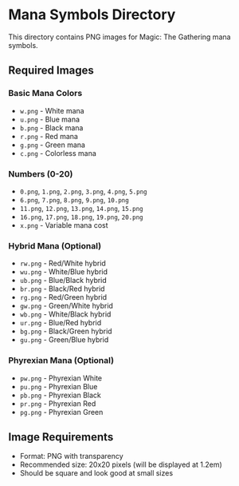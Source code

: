 # Mana Symbols Directory

This directory contains PNG images for Magic: The Gathering mana symbols.

## Required Images

### Basic Mana Colors
- `w.png` - White mana
- `u.png` - Blue mana  
- `b.png` - Black mana
- `r.png` - Red mana
- `g.png` - Green mana
- `c.png` - Colorless mana

### Numbers (0-20)
- `0.png`, `1.png`, `2.png`, `3.png`, `4.png`, `5.png`
- `6.png`, `7.png`, `8.png`, `9.png`, `10.png`
- `11.png`, `12.png`, `13.png`, `14.png`, `15.png`
- `16.png`, `17.png`, `18.png`, `19.png`, `20.png`
- `x.png` - Variable mana cost

### Hybrid Mana (Optional)
- `rw.png` - Red/White hybrid
- `wu.png` - White/Blue hybrid
- `ub.png` - Blue/Black hybrid
- `br.png` - Black/Red hybrid
- `rg.png` - Red/Green hybrid
- `gw.png` - Green/White hybrid
- `wb.png` - White/Black hybrid
- `ur.png` - Blue/Red hybrid
- `bg.png` - Black/Green hybrid
- `gu.png` - Green/Blue hybrid

### Phyrexian Mana (Optional)
- `pw.png` - Phyrexian White
- `pu.png` - Phyrexian Blue
- `pb.png` - Phyrexian Black
- `pr.png` - Phyrexian Red
- `pg.png` - Phyrexian Green

## Image Requirements
- Format: PNG with transparency
- Recommended size: 20x20 pixels (will be displayed at 1.2em)
- Should be square and look good at small sizes 